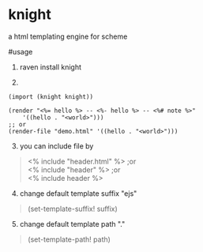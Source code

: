 # knight

a html templating engine for scheme

#usage

1. raven install knight

2. 

```
(import (knight knight))

(render "<%= hello %> -- <%- hello %> -- <%# note %>"
    '((hello . "<world>")))
;; or
(render-file "demo.html" '((hello . "<world>")))
```

3. you can include file by

> <% include "header.html" %>  ;or    
> <% include "header" %>  ;or   
> <% include header %>

4. change default template suffix "ejs"

> (set-template-suffix! suffix)

5. change default template path "."

> (set-template-path! path)